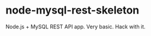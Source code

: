 node-mysql-rest-skeleton
========================

Node.js + MySQL REST API app. Very basic. Hack with it.
